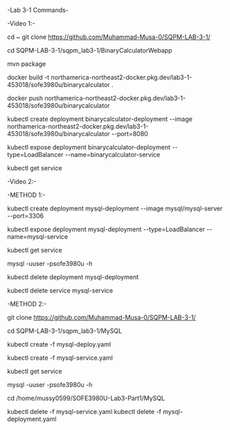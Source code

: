 -Lab 3-1 Commands-

-Video 1:-

cd ~
git clone https://github.com/Muhammad-Musa-0/SQPM-LAB-3-1/

cd SQPM-LAB-3-1/sqpm_lab3-1/BinaryCalculatorWebapp

mvn package

docker build -t northamerica-northeast2-docker.pkg.dev/lab3-1-453018/sofe3980u/binarycalculator .

docker push northamerica-northeast2-docker.pkg.dev/lab3-1-453018/sofe3980u/binarycalculator

kubectl create deployment binarycalculator-deployment --image northamerica-northeast2-docker.pkg.dev/lab3-1-453018/sofe3980u/binarycalculator --port=8080 

kubectl expose deployment binarycalculator-deployment --type=LoadBalancer --name=binarycalculator-service 

kubectl get service


-Video 2:-

-METHOD 1:-

kubectl create deployment mysql-deployment --image mysql/mysql-server --port=3306 

kubectl expose deployment mysql-deployment --type=LoadBalancer --name=mysql-service 

kubectl get service

mysql -uuser -psofe3980u -h<IP-Address>

kubectl delete deployment mysql-deployment 

kubectl delete service mysql-service 

-METHOD 2:-

git clone https://github.com/Muhammad-Musa-0/SQPM-LAB-3-1/

cd SQPM-LAB-3-1/sqpm_lab3-1/MySQL

kubectl create -f mysql-deploy.yaml

kubectl create -f mysql-service.yaml

kubectl get service

mysql -uuser -psofe3980u -h<IP-Address>

cd /home/mussy0599/SOFE3980U-Lab3-Part1/MySQL

kubectl delete -f mysql-service.yaml
kubectl delete -f mysql-deployment.yaml
